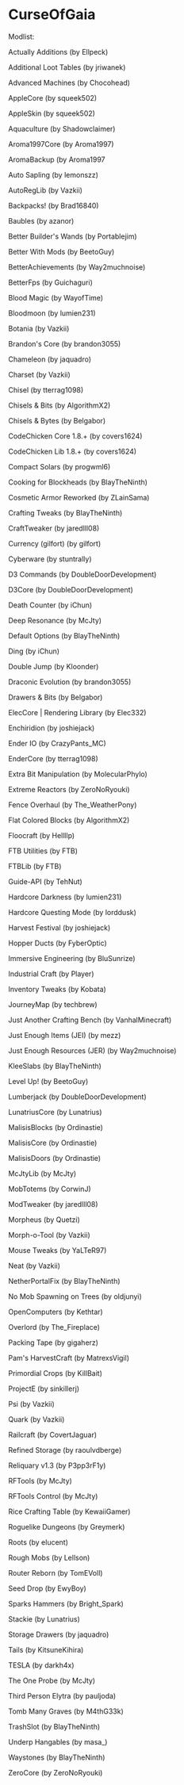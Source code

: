 # CurseOfGaia

Modlist: 

Actually Additions (by Ellpeck)

Additional Loot Tables (by jriwanek)

Advanced Machines (by Chocohead)

AppleCore (by squeek502)

AppleSkin (by squeek502)

Aquaculture (by Shadowclaimer)

Aroma1997Core (by Aroma1997)

AromaBackup (by Aroma1997

Auto Sapling (by lemonszz)

AutoRegLib (by Vazkii)

Backpacks! (by Brad16840)

Baubles (by azanor)

Better Builder's Wands (by Portablejim)

Better With Mods (by BeetoGuy)

BetterAchievements (by Way2muchnoise)

BetterFps (by Guichaguri)

Blood Magic (by WayofTime)

Bloodmoon (by lumien231)

Botania (by Vazkii)

Brandon's Core (by brandon3055)

Chameleon (by jaquadro)

Charset (by Vazkii)

Chisel (by tterrag1098)

Chisels & Bits (by AlgorithmX2)

Chisels & Bytes (by Belgabor)

CodeChicken Core 1.8.+ (by covers1624)

CodeChicken Lib 1.8.+ (by covers1624)

Compact Solars (by progwml6)

Cooking for Blockheads (by BlayTheNinth)

Cosmetic Armor Reworked (by ZLainSama)

Crafting Tweaks (by BlayTheNinth)

CraftTweaker (by jaredlll08)

Currency (gilfort) (by gilfort)

Cyberware (by stuntrally)

D3 Commands (by DoubleDoorDevelopment)

D3Core (by DoubleDoorDevelopment)

Death Counter (by iChun)

Deep Resonance (by McJty)

Default Options (by BlayTheNinth)

Ding (by iChun)

Double Jump (by Kloonder)

Draconic Evolution (by brandon3055)

Drawers & Bits (by Belgabor)

ElecCore | Rendering Library (by Elec332)

Enchiridion (by joshiejack)

Ender IO (by CrazyPants_MC)

EnderCore (by tterrag1098)

Extra Bit Manipulation (by MolecularPhylo)

Extreme Reactors (by ZeroNoRyouki)

Fence Overhaul (by The_WeatherPony)

Flat Colored Blocks (by AlgorithmX2)

Floocraft (by Hellllp)

FTB Utilities (by FTB)

FTBLib (by FTB)

Guide-API (by TehNut)

Hardcore Darkness (by lumien231)

Hardcore Questing Mode (by lorddusk)

Harvest Festival (by joshiejack)

Hopper Ducts (by FyberOptic)

Immersive Engineering (by BluSunrize)

Industrial Craft (by Player)

Inventory Tweaks (by Kobata)

JourneyMap (by techbrew)

Just Another Crafting Bench (by VanhalMinecraft)

Just Enough Items (JEI) (by mezz)

Just Enough Resources (JER) (by Way2muchnoise)

KleeSlabs (by BlayTheNinth)

Level Up! (by BeetoGuy)

Lumberjack (by DoubleDoorDevelopment)

LunatriusCore (by Lunatrius)

MalisisBlocks (by Ordinastie)

MalisisCore (by Ordinastie)

MalisisDoors (by Ordinastie)

McJtyLib (by McJty)

MobTotems (by CorwinJ)

ModTweaker (by jaredlll08)

Morpheus (by Quetzi)

Morph-o-Tool (by Vazkii)

Mouse Tweaks (by YaLTeR97)

Neat (by Vazkii)

NetherPortalFix (by BlayTheNinth)

No Mob Spawning on Trees (by oldjunyi)

OpenComputers (by Kethtar)

Overlord (by The_Fireplace)

Packing Tape (by gigaherz)

Pam's HarvestCraft (by MatrexsVigil)

Primordial Crops (by KillBait)

ProjectE (by sinkillerj)

Psi (by Vazkii)

Quark (by Vazkii)

Railcraft (by CovertJaguar)

Refined Storage (by raoulvdberge)

Reliquary v1.3 (by P3pp3rF1y)

RFTools (by McJty)

RFTools Control (by McJty)

Rice Crafting Table (by KewaiiGamer)

Roguelike Dungeons (by Greymerk)

Roots (by elucent)

Rough Mobs (by Lellson)

Router Reborn (by TomEVoll)

Seed Drop (by EwyBoy)

Sparks Hammers (by Bright_Spark)

Stackie (by Lunatrius)

Storage Drawers (by jaquadro)

Tails (by KitsuneKihira)

TESLA (by darkh4x)

The One Probe (by McJty)

Third Person Elytra (by pauljoda)

Tomb Many Graves (by M4thG33k)

TrashSlot (by BlayTheNinth)

Underp Hangables (by masa_)

Waystones (by BlayTheNinth)

ZeroCore (by ZeroNoRyouki)


